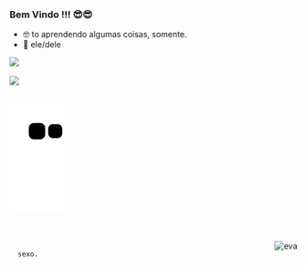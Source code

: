 ### Bem Vindo !!! 😎😎

- 🤓 to aprendendo algumas coisas, somente.
- 🌹 ele/dele 

 <div>
  
  <a href="https://www.instagram.com/etsukkj/" target="_blank"><img src="https://img.shields.io/badge/Instagram-E4405F?style=for-the-badge&logo=instagram&logoColor=white"
                                                               target="_blank"></a>
   
   <a href="https://br.pinterest.com/inscryption/_saved/" targett="_blank"><img src="https://aleen42.github.io/badges/src/pinterest.svg"
                                                                                target="_blank"></a>
                                                               
 </div>
  
  ##
  
  <div>
   
   ![Snake animation](https://github.com/rafaballerini/rafaballerini/blob/output/github-contribution-grid-snake.svg)
   
 
   
  ##
    
    
 <div style="display: inline_block"><br>
    <img align="right" alt="eva" src="https://cdn.discordapp.com/attachments/876791535352565763/923416129697906758/evangelion-eva.gif">
      
      sexo.
 

